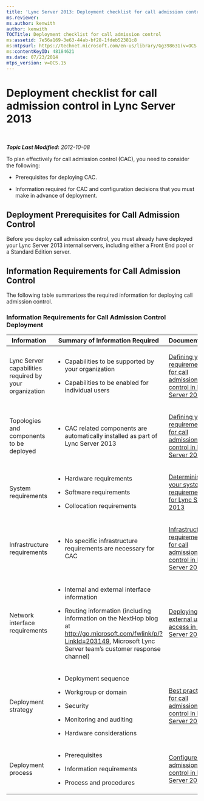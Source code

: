 ```yaml
---
title: 'Lync Server 2013: Deployment checklist for call admission control'
ms.reviewer: 
ms.author: kenwith
author: kenwith
TOCTitle: Deployment checklist for call admission control
ms:assetid: 7e56a169-3e63-44ab-bf28-1fdeb52381c8
ms:mtpsurl: https://technet.microsoft.com/en-us/library/Gg398631(v=OCS.15)
ms:contentKeyID: 48184621
ms.date: 07/23/2014
mtps_version: v=OCS.15
---
```


<div data-xmlns="http://www.w3.org/1999/xhtml">

<div class="topic" data-xmlns="http://www.w3.org/1999/xhtml" data-msxsl="urn:schemas-microsoft-com:xslt" data-cs="http://msdn.microsoft.com/en-us/">

<div data-asp="http://msdn2.microsoft.com/asp">

# Deployment checklist for call admission control in Lync Server 2013

</div>

<div id="mainSection">

<div id="mainBody">

<span> </span>

_**Topic Last Modified:** 2012-10-08_

To plan effectively for call admission control (CAC), you need to consider the following:

  - Prerequisites for deploying CAC.

  - Information required for CAC and configuration decisions that you must make in advance of deployment.

<div>

## Deployment Prerequisites for Call Admission Control

Before you deploy call admission control, you must already have deployed your Lync Server 2013 internal servers, including either a Front End pool or a Standard Edition server.

</div>

<div>

## Information Requirements for Call Admission Control

The following table summarizes the required information for deploying call admission control.

### Information Requirements for Call Admission Control Deployment

<table>
<colgroup>
<col style="width: 33%" />
<col style="width: 33%" />
<col style="width: 33%" />
</colgroup>
<thead>
<tr class="header">
<th>Information</th>
<th>Summary of Information Required</th>
<th>Documentation</th>
</tr>
</thead>
<tbody>
<tr class="odd">
<td><p>Lync Server capabilities required by your organization</p></td>
<td><ul>
<li><p>Capabilities to be supported by your organization</p></li>
<li><p>Capabilities to be enabled for individual users</p></li>
</ul></td>
<td><p><a href="lync-server-2013-defining-your-requirements-for-call-admission-control.md">Defining your requirements for call admission control in Lync Server 2013</a></p></td>
</tr>
<tr class="even">
<td><p>Topologies and components to be deployed</p></td>
<td><ul>
<li><p>CAC related components are automatically installed as part of Lync Server 2013</p></li>
</ul></td>
<td><p><a href="lync-server-2013-defining-your-requirements-for-call-admission-control.md">Defining your requirements for call admission control in Lync Server 2013</a></p></td>
</tr>
<tr class="odd">
<td><p>System requirements</p></td>
<td><ul>
<li><p>Hardware requirements</p></li>
<li><p>Software requirements</p></li>
<li><p>Collocation requirements</p></li>
</ul></td>
<td><p><a href="lync-server-2013-determining-your-system-requirements.md">Determining your system requirements for Lync Server 2013</a></p></td>
</tr>
<tr class="even">
<td><p>Infrastructure requirements</p></td>
<td><ul>
<li><p>No specific infrastructure requirements are necessary for CAC</p></li>
</ul></td>
<td><p><a href="lync-server-2013-infrastructure-requirements-for-call-admission-control.md">Infrastructure requirements for call admission control in Lync Server 2013</a></p></td>
</tr>
<tr class="odd">
<td><p>Network interface requirements</p></td>
<td><ul>
<li><p>Internal and external interface information</p></li>
<li><p>Routing information (including information on the NextHop blog at <a href="http://go.microsoft.com/fwlink/p/?linkid=203149">http://go.microsoft.com/fwlink/p/?LinkId=203149</a>, Microsoft Lync Server team’s customer response channel)</p></li>
</ul></td>
<td><p><a href="lync-server-2013-deploying-external-user-access.md">Deploying external user access in Lync Server 2013</a></p></td>
</tr>
<tr class="even">
<td><p>Deployment strategy</p></td>
<td><ul>
<li><p>Deployment sequence</p></li>
<li><p>Workgroup or domain</p></li>
<li><p>Security</p></li>
<li><p>Monitoring and auditing</p></li>
<li><p>Hardware considerations</p></li>
</ul></td>
<td><p><a href="lync-server-2013-best-practices-for-call-admission-control.md">Best practices for call admission control in Lync Server 2013</a></p></td>
</tr>
<tr class="odd">
<td><p>Deployment process</p></td>
<td><ul>
<li><p>Prerequisites</p></li>
<li><p>Information requirements</p></li>
<li><p>Process and procedures</p></li>
</ul></td>
<td><p><a href="lync-server-2013-configure-call-admission-control.md">Configure call admission control in Lync Server 2013</a></p></td>
</tr>
</tbody>
</table>


</div>

</div>

<span> </span>

</div>

</div>

</div>

